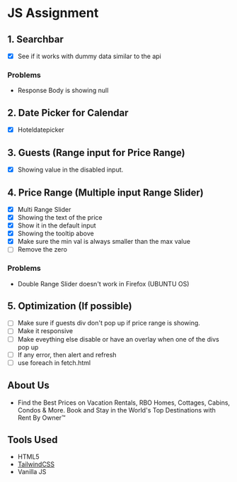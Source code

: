 # JS Assignment

## 1. Searchbar

- [x] See if it works with dummy data similar to the api

### Problems

- Response Body is showing null

## 2. Date Picker for Calendar

- [x] Hoteldatepicker

## 3. Guests (Range input for Price Range)

- [x] Showing value in the disabled input.

## 4. Price Range (Multiple input Range Slider)

- [x] Multi Range Slider
- [x] Showing the text of the price
- [x] Show it in the default input
- [x] Showing the tooltip above
- [x] Make sure the min val is always smaller than the max value
- [ ] Remove the zero

### Problems

- Double Range Slider doesn't work in Firefox (UBUNTU OS)

## 5. Optimization (If possible)

- [ ] Make sure if guests div don't pop up if price range is showing.
- [ ] Make it responsive
- [ ] Make eveything else disable or have an overlay when one of the divs pop up
- [ ] If any error, then alert and refresh
- [ ] use foreach in fetch.html

## About Us

- Find the Best Prices on Vacation Rentals, RBO Homes, Cottages, Cabins, Condos & More. Book and Stay in the World's Top Destinations with Rent By Owner™

## Tools Used

- HTML5
- [TailwindCSS](https://tailwindcss.com/)
- Vanilla JS
